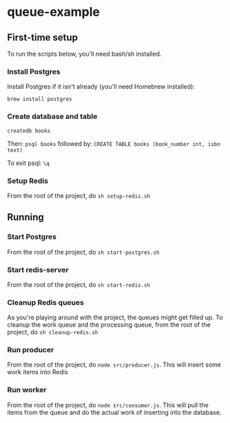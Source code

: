 # queue-example

## First-time setup
To run the scripts below, you'll need bash/sh installed.

### Install Postgres
Install Postgres if it isn't already (you'll need Homebrew installed):

`brew install postgres`

### Create database and table
`createdb books`

Then: `psql books` followed by: `CREATE TABLE books (book_number int, isbn text)`

To exit psql: `\q`

### Setup Redis
From the root of the project, do `sh setup-redis.sh`

## Running
### Start Postgres
From the root of the project, do `sh start-postgres.sh`

### Start redis-server
From the root of the project, do `sh start-redis.sh`

### Cleanup Redis queues
As you're playing around with the project, the queues might get filled up. To cleanup the work queue and the processing queue, from the root of the project, do `sh cleanup-redis.sh`

### Run producer
From the root of the project, do `node src/producer.js`. This will insert some work items into Redis

### Run worker
From the root of the project, do `node src/consumer.js`. This will pull the items from the queue and do the actual work of inserting into the database.